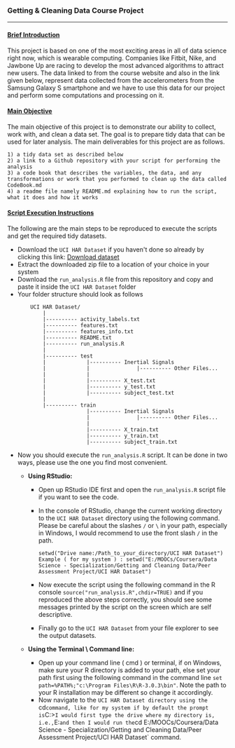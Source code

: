 ### Getting & Cleaning Data Course Project
-------------------------------------------

#### <ins>Brief Introduction</ins>

This project is based on one of the most exciting areas in all of data science right now, which is wearable computing. Companies like Fitbit, Nike, and Jawbone Up are racing to develop the most advanced algorithms to attract new users. The data linked to from the course website and also in the link given below, represent data collected from the accelerometers from the Samsung Galaxy S smartphone and we have to use this data for our project and perform some computations and processing on it.

#### <ins>Main Objective</ins>

The main objective of this project is to demonstrate our ability to collect, work with, and clean a data set. The goal is to prepare tidy data that can be used for later analysis. The main deliverables for this project are as follows.

	1) a tidy data set as described below
	2) a link to a Github repository with your script for performing the analysis
	3) a code book that describes the variables, the data, and any transformations or work that you performed to clean up the data called CodeBook.md
	4) a readme file namely README.md explaining how to run the script, what it does and how it works

#### <ins>Script Execution Instructions</ins>

The following are the main steps to be reproduced to execute the scripts and get the required tidy datasets.

 - Download the `UCI HAR Dataset` if you haven't done so already by clicking this link: [Download dataset](https://d396qusza40orc.cloudfront.net/getdata%2Fprojectfiles%2FUCI%20HAR%20Dataset.zip)
 - Extract the downloaded zip file to a location of your choice in your system 
 - Download the `run_analysis.R` file from this repository and copy and paste it inside the `UCI HAR Dataset` folder
 - Your folder structure should look as follows
 	```	
		UCI HAR Dataset/                                                                                  
   			|                                                                                               
   			|---------- activity_labels.txt                                                                 
   			|---------- features.txt                                                                        
   			|---------- features_info.txt                                                                  
   			|---------- README.txt                                                                  
   			|---------- run_analysis.R                                                                    
   			|                                                                                             
   			|---------- test                                                                                
   			|             |---------- Inertial Signals                                             
   			|             |               |---------- Other Files...                               
            |             |                                                   
   			|             |---------- X_test.txt                                                   
   			|             |---------- y_test.txt                                                  
   			|             |---------- subject_test.txt                                            
   			|                                                                                     
   			|---------- train                                                                      
   			              |---------- Inertial Signals                                            
   			              |               |---------- Other Files...                            
   			              |                                                                       
   			              |---------- X_train.txt                                                
   			              |---------- y_train.txt                                                 
   			              |---------- subject_train.txt  

    ``` 
 - Now you should execute the `run_analysis.R` script. It can be done in two ways, please use the one you find most convenient.
 	- __Using RStudio:__
 	 	* Open up RStudio IDE first and open the `run_analysis.R` script file if you want to see the code.
 	 	* In the console of RStudio, change the current working directory to the `UCI HAR Dataset` directory using the following command. Please be careful about the slashes `/` or `\` in your path, especially in Windows, I would recommend to use the front slash `/` in the path.
			```
			setwd("Drive name:/Path_to_your_directory/UCI HAR Dataset")
			Example ( for my system ) : setwd("E:/MOOCs/Coursera/Data Science - Specialization/Getting and Cleaning Data/Peer Assessment Project/UCI HAR Dataset")
			```

		* Now execute the script using the following command in the R console `source("run_analysis.R",chdir=TRUE)` and if you reproduced the above steps correctly, you should see some messages printed by the script on the screen which are self descriptive.
      * Finally go to the `UCI HAR Dataset` from your file explorer to see the output datasets.

 	- __Using the Terminal \ Command line:__
      * Open up your command line ( cmd ) or terminal, if on Windows, make sure your R directory is added to your path, else set your path first using the following command in the command line `set path=%PATH%;"c:\Program Files\R\R-3.0.3\bin"`. Note the path to your R installation may be different so change it accordingly.
      * Now navigate to the `UCI HAR Dataset directory using the `cd` command, like for my system if by default the prompt is `C:\>` I would first type the drive where my directory is, i.e., `E:` and then I would run the `cd E:/MOOCs/Coursera/Data Science - Specialization/Getting and Cleaning Data/Peer Assessment Project/UCI HAR Dataset` command.           
           
